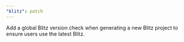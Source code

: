```yaml
---
"blitz": patch
---
```


Add a global Blitz version check when generating a new Blitz project to ensure users use the latest Blitz. 
